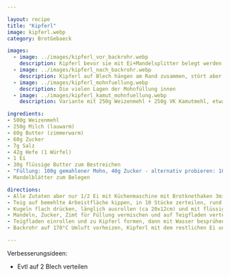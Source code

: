 ```yaml
---

layout: recipe
title: "Kipferl"
image: kipferl.webp
category: BrotGebaeck

images:
  - image: ../images/kipferl_vor_backrohr.webp
    description: Kipferl bevor sie mit Ei+Mandelsplitter belegt werden und ins Rohr kommen
  - image: ../images/kipferl_nach_backrohr.webp
    description: Kipferl auf Blech hängen am Rand zusammen, stört aber nicht
  - image: ../images/kipferl_mohnfuellung.webp
    description: Die vielen Lagen der Mohnfüllung innen
  - image: ../images/kipferl_kamut_mohnfuellung.webp
    description: Variante mit 250g Weizenmehl + 250g VK Kamutmehl, etwas kürzer geknetet und etwas mehr Mohnfüllung ist auch sehr gut

ingredients:
- 500g Weizenmehl
- 250g Milch (lauwarm)
- 60g Butter (zimmerwarm)
- 60g Zucker
- 7g Salz
- 42g Hefe (1 Würfel)
- 1 Ei
- 30g flüssige Butter zum Bestreichen
- "Füllung: 100g gemahlener Mohn, 40g Zucker - alternativ probieren: 100g geriebene Mandeln oder Haselnüsse, 50g Zucker, 3g Zimt"
- Mandelblätter zum Belegen

directions:
- Alle Zutaten aber nur 1/2 Ei mit Küchenmaschine mit Brotknethaken 3min Stufe 2, 7min Stufe 3 kneten, in der Mitte der Schüssel zusammenputzen und mit Tuch zugedeckt 15min rasten lassen
- Teig auf bemehlte Arbeistfläche kippen, in 10 Stücke zerteilen, rund formen und nochmal mit Tuch abgedeckt 15min rasten lassen
- Kugeln flach drücken, länglich ausrollen (ca 20x12cm) und mit flüssiger Butter bestreichen
- Mandeln, Zucker, Zimt für Füllung vermischen und auf Teigfladen verteilen
- Teigfladen einrollen und zu Kipferl formen, dann mit Wasser besprühen und ca 30min rasten lassen
- Backrohr auf 170°C Umluft vorheizen, Kipferl mit dem restlichen Ei und Mandelsplittern bedecken und ca 18-20min backen

---
```


Verbesserungsideen:
- Evtl auf 2 Blech verteilen
